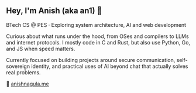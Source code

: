 ## Hey, I'm Anish (aka an1) 👋

BTech CS @ PES · Exploring system architecture, AI and web development

Curious about what runs under the hood, from OSes and compilers to LLMs and internet protocols. I mostly code in C and Rust, but also use Python, Go, and JS when speed matters.

Currently focused on building projects around secure communication, self-sovereign identity, and practical uses of AI beyond chat that actually solves real problems.

🔗 [anishnagula.me](https://anishnagula.me)
